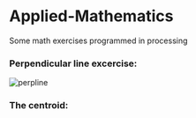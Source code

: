 # Applied-Mathematics
Some math exercises programmed in processing

### Perpendicular line excercise: 
![perpline](https://user-images.githubusercontent.com/31830553/48493989-3549c700-e82d-11e8-9700-8b18a5e9726d.png)

### The centroid:
